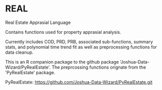# REAL
Real Estate Apprasial Language

Contains functions used for property apprasial analysis.

Currently includes COD, PRD, PRB, associated sub-functions, summary stats, and polynomial time trend fit
as well as preprocessing functions for data cleanup.

This is an R companion package to the github package 'Joshua-Data-Wizard/PyRealEstate'. The preprcossing functions
orignate from the 'PyRealEstate' package.

PyRealEstate: https://github.com/Joshua-Data-Wizard/PyRealEstate.git
